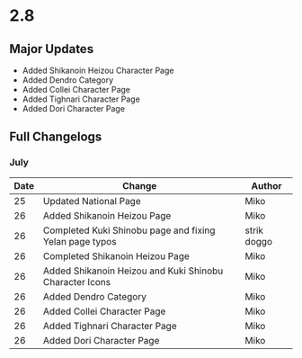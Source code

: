 # 2.8

## Major Updates

* Added Shikanoin Heizou Character Page
* Added Dendro Category
* Added Collei Character Page
* Added Tighnari Character Page
* Added Dori Character Page

## Full Changelogs

### July

| Date | Change                                                  | Author      |
| ---- | ------------------------------------------------------- | ----------- |
| 25   | Updated National Page                                   | Miko        |
| 26   | Added Shikanoin Heizou Page                             | Miko        |
| 26   | Completed Kuki Shinobu page and fixing Yelan page typos | strik doggo |
| 26   | Completed Shikanoin Heizou Page                         | Miko        |
| 26   | Added Shikanoin Heizou and Kuki Shinobu Character Icons | Miko        |
| 26   | Added Dendro Category                                   | Miko        |
| 26   | Added Collei Character Page                             | Miko        |
| 26   | Added Tighnari Character Page                           | Miko        |
| 26   | Added Dori Character Page                               | Miko        |
